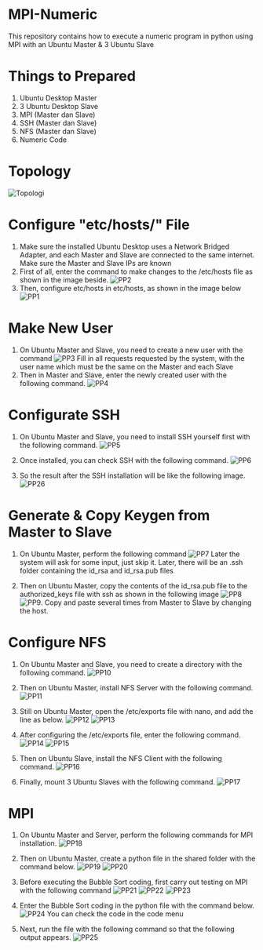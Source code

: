 # MPI-Numeric
This repository contains how to execute a numeric program in python using MPI with an Ubuntu Master &amp; 3 Ubuntu Slave

# Things to Prepared
1. Ubuntu Desktop Master
2. 3 Ubuntu Desktop Slave
3. MPI (Master dan Slave)
4. SSH (Master dan Slave)
5. NFS (Master dan Slave)
6. Numeric Code

# Topology
![Topologi](https://github.com/ShinnoHonobu/MPI-BubbleSort/assets/113822318/2815c150-942f-4296-9ba2-86cf108ad343)

# Configure "etc/hosts/" File
1. Make sure the installed Ubuntu Desktop uses a Network Bridged Adapter, and each Master and Slave are connected to the same internet. Make sure the Master and Slave IPs are known
2. First of all, enter the command to make changes to the /etc/hosts file as shown in the image beside.
![PP2](https://github.com/ShinnoHonobu/MPI-BubbleSort/assets/113822318/a36c1bba-c702-4073-88e4-7465712e5122)
3. Then, configure etc/hosts in etc/hosts, as shown in the image below
![PP1](https://github.com/ShinnoHonobu/MPI-BubbleSort/assets/113822318/bd4a688c-fb00-416d-9972-e09af1d6b458)

# Make New User
1. On Ubuntu Master and Slave, you need to create a new user with the command
![PP3](https://github.com/ShinnoHonobu/MPI-BubbleSort/assets/113822318/94cebcd4-5406-4328-b865-d5521ee2dd2f)
Fill in all requests requested by the system, with the user name which must be the same on the Master and each Slave
2. Then in Master and Slave, enter the newly created user with the following command.
![PP4](https://github.com/ShinnoHonobu/MPI-BubbleSort/assets/113822318/1af57950-95c5-417e-bdec-30b7446f21b2)

# Configurate SSH
1. On Ubuntu Master and Slave, you need to install SSH yourself first with the following command.
![PP5](https://github.com/ShinnoHonobu/MPI-BubbleSort/assets/113822318/ed5daa69-03a3-4efc-892f-e2e3408c5c1b)

2. Once installed, you can check SSH with the following command.
![PP6](https://github.com/ShinnoHonobu/MPI-BubbleSort/assets/113822318/86f0191b-ef8a-415c-b7eb-a40e42470feb)

3. So the result after the SSH installation will be like the following image.
![PP26](https://github.com/ShinnoHonobu/MPI-BubbleSort/assets/113822318/6e60cebb-d8aa-42ca-8d46-bfa00491545d)

# Generate & Copy Keygen from Master to Slave
1. On Ubuntu Master, perform the following command
![PP7](https://github.com/ShinnoHonobu/MPI-BubbleSort/assets/113822318/8f127f0a-1566-4549-81e6-8051ef901975)
Later the system will ask for some input, just skip it. Later, there will be an .ssh folder containing the id_rsa and id_rsa.pub files

2. Then on Ubuntu Master, copy the contents of the id_rsa.pub file to the authorized_keys file with ssh as shown in the following image
![PP8](https://github.com/ShinnoHonobu/MPI-BubbleSort/assets/113822318/a4a5e610-2ffd-484d-991b-9800949ab755)
![PP9](https://github.com/ShinnoHonobu/MPI-BubbleSort/assets/113822318/16ea1ac9-fd38-4cf4-b44e-2a5c666b62a5). Copy and paste several times from Master to Slave by changing the host.

# Configure NFS
1. On Ubuntu Master and Slave, you need to create a directory with the following command.
![PP10](https://github.com/ShinnoHonobu/MPI-BubbleSort/assets/113822318/4c1f490f-2c10-479d-8db5-1485d34a0562)

2. Then on Ubuntu Master, install NFS Server with the following command.
![PP11](https://github.com/ShinnoHonobu/MPI-BubbleSort/assets/113822318/001572bb-23db-4240-87d4-695cb5a93de9)

3. Still on Ubuntu Master, open the /etc/exports file with nano, and add the line as below.
![PP12](https://github.com/ShinnoHonobu/MPI-BubbleSort/assets/113822318/1dab408e-f89a-4a64-9f44-0c72fe8f2c7a)
![PP13](https://github.com/ShinnoHonobu/MPI-BubbleSort/assets/113822318/cfd9af8f-4bac-4be4-a87d-d5cb5165ddd6)

4. After configuring the /etc/exports file, enter the following command.
![PP14](https://github.com/ShinnoHonobu/MPI-BubbleSort/assets/113822318/bbf836c9-0043-4823-8e10-925854c529d6)
![PP15](https://github.com/ShinnoHonobu/MPI-BubbleSort/assets/113822318/f4bbe1a3-f059-4fac-90ee-89c9671fc7b4)

5. Then on Ubuntu Slave, install the NFS Client with the following command.
![PP16](https://github.com/ShinnoHonobu/MPI-BubbleSort/assets/113822318/c7f78be1-aca5-4db7-b74a-65238f96124d)

6. Finally, mount 3 Ubuntu Slaves with the following command.
![PP17](https://github.com/ShinnoHonobu/MPI-BubbleSort/assets/113822318/fcfb1855-2bd0-4e71-910a-b5714bde6388)

# MPI
1. On Ubuntu Master and Server, perform the following commands for MPI installation.
![PP18](https://github.com/ShinnoHonobu/MPI-BubbleSort/assets/113822318/59f02175-3818-434c-a440-d804f7d458ba)

2. Then on Ubuntu Master, create a python file in the shared folder with the command below.
![PP19](https://github.com/ShinnoHonobu/MPI-BubbleSort/assets/113822318/af49d13e-4056-4844-bc98-5c41123e9c0f)
![PP20](https://github.com/ShinnoHonobu/MPI-BubbleSort/assets/113822318/59ab5a88-98de-42e4-897d-b7776827197c)

3. Before executing the Bubble Sort coding, first carry out testing on MPI with the following command
![PP21](https://github.com/ShinnoHonobu/MPI-BubbleSort/assets/113822318/9f3ea032-895d-48a2-bbec-46965f3d4e82)
![PP22](https://github.com/ShinnoHonobu/MPI-BubbleSort/assets/113822318/6fab69f1-497a-4fb8-98e4-98722aba7bba)
![PP23](https://github.com/ShinnoHonobu/MPI-BubbleSort/assets/113822318/46710b3b-bb83-451b-af76-50a51a029c5e)

4. Enter the Bubble Sort coding in the python file with the command below.
![PP24](https://github.com/ShinnoHonobu/MPI-BubbleSort/assets/113822318/3b9f1a9c-0652-479a-8ee3-0dccddde6a59)
You can check the code in the code menu

5. Next, run the file with the following command so that the following output appears.
![PP25](https://github.com/ShinnoHonobu/MPI-BubbleSort/assets/113822318/98398bb3-9977-4720-87d4-476025b9f048)
